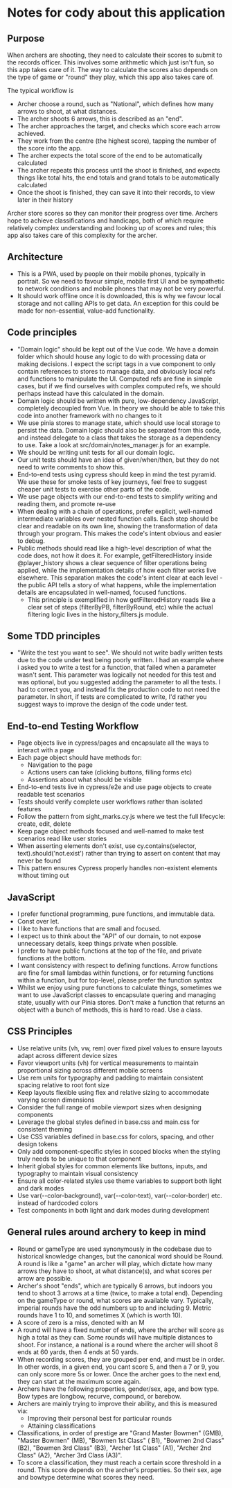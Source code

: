 # Notes for cody about this application

## Purpose

When archers are shooting, they need to calculate their scores to submit to the records officer. This involves some
arithmetic which just isn't fun, so this app takes care of it. The way to calculate the scores also depends on the type
of game or "round" they play, which this app also takes care of.

The typical workflow is
- Archer choose a round, such as "National", which defines how many arrows to shoot, at what distances.
- The archer shoots 6 arrows, this is described as an "end".
- The archer approaches the target, and checks which score each arrow achieved.
- They work from the centre (the highest score), tapping the number of the score into the app.
- The archer expects the total score of the end to be automatically calculated
- The archer repeats this process until the shoot is finished, and expects things like total hits, the end totals and grand totals to be automatically calculated
- Once the shoot is finished, they can save it into their records, to view later in their history

Archer store scores so they can monitor their progress over time. Archers hope to achieve
classifications and handicaps, both of which require relatively complex understanding and looking up of scores and
rules; this app also takes care of this complexity for the archer.

## Architecture

- This is a PWA, used by people on their mobile phones, typically in portrait. So we need to favour simple, mobile
  first UI and be sympathetic to network conditions and mobile phones that may not be very powerful.
- It should work offline once it is downloaded, this is why we favour local storage and not calling APIs to get data. An
  exception for this could be made for non-essential, value-add functionality.

## Code principles

- "Domain logic" should be kept out of the Vue code. We have a domain folder which should house any logic to do with
  processing data or making decisions. I expect the script tags in a vue component to only contain references to stores
  to manage data, and obviously local refs and functions to manipulate the UI. Computed refs are fine in simple cases,
  but if we find ourselves with complex computed refs, we should perhaps instead have this calculated in the domain.
- Domain logic should be written with pure, low-dependency JavaScript, completely decoupled from Vue. In theory we should be able to take this code into another framework with no changes to it
- We use pinia stores to manage state, which should use local storage to persist the data. Domain logic should also be
  separated from this code, and instead delegate to a class that takes the storage as a dependency to use. Take a look
  at src/domain/notes_manager.js for an example.
- We should be writing unit tests for all our domain logic.
- Our unit tests should have an idea of given/when/then, but they do not need to write comments to show this.
- End-to-end tests using cypress should keep in mind the test pyramid. We use these for smoke tests of key journeys,
  feel free to suggest cheaper unit tests to exercise other parts of the code.
- We use page objects with our end-to-end tests to simplify writing and reading them, and promote re-use
- When dealing with a chain of operations, prefer explicit, well-named intermediate variables over nested function
  calls. Each step should be clear and readable on its own line, showing the transformation of data through your
  program. This makes the code's intent obvious and easier to debug.
- Public methods should read like a high-level description of what the code does, not how it does it. For example,
  getFilteredHistory inside @player_history shows a clear sequence of filter operations being applied, while the
  implementation details of how each filter works live elsewhere. This separation makes the code's intent clear at each
  level - the public API tells a story of what happens, while the implementation details are encapsulated in well-named,
  focused functions.
  - This principle is exemplified in how getFilteredHistory reads like a clear set of steps (filterByPB, filterByRound,
    etc) while the actual filtering logic lives in the history_filters.js module.

## Some TDD principles

- "Write the test you want to see". We should not write badly written tests due to the code under test being poorly
  written. I had an example where i asked you to write a test for a function, that failed when a parameter wasn't sent.
  This parameter was logically not needed for this test and was optional, but you suggested adding the parameter to all
  the tests. I had to correct you, and instead fix the production code to not need the parameter. In short, if tests are
  complicated to write, I'd rather you suggest ways to improve the design of the code under test.

## End-to-end Testing Workflow

- Page objects live in cypress/pages and encapsulate all the ways to interact with a page
- Each page object should have methods for:
  - Navigation to the page
  - Actions users can take (clicking buttons, filling forms etc)
  - Assertions about what should be visible
- End-to-end tests live in cypress/e2e and use page objects to create readable test scenarios
- Tests should verify complete user workflows rather than isolated features
- Follow the pattern from sight_marks.cy.js where we test the full lifecycle: create, edit, delete
- Keep page object methods focused and well-named to make test scenarios read like user stories
- When asserting elements don't exist, use cy.contains(selector, text).should('not.exist') rather than trying to assert
  on content that may never be found
- This pattern ensures Cypress properly handles non-existent elements without timing out

## JavaScript

- I prefer functional programming, pure functions, and immutable data.
- Const over let.
- I like to have functions that are small and focused.
- I expect us to think about the "API" of our domain, to not expose unnecessary details, keep things private when
  possible.
- I prefer to have public functions at the top of the file, and private functions at the bottom.
- I want consistency with respect to defining functions. Arrow functions are fine for small lambdas within functions, or
  for returning functions within a function, but for top-level, please prefer the function syntax
- Whilst we enjoy using pure functions to calculate things, sometimes we want to use JavaScript classes to encapsulate
  quering and managing state, usually with our Pinia stores. Don't make a function that returns an object with a bunch
  of methods, this is hard to read. Use a class.

## CSS Principles

- Use relative units (vh, vw, rem) over fixed pixel values to ensure layouts adapt across different device sizes
- Favor viewport units (vh) for vertical measurements to maintain proportional sizing across different mobile screens
- Use rem units for typography and padding to maintain consistent spacing relative to root font size
- Keep layouts flexible using flex and relative sizing to accommodate varying screen dimensions
- Consider the full range of mobile viewport sizes when designing components
- Leverage the global styles defined in base.css and main.css for consistent theming
- Use CSS variables defined in base.css for colors, spacing, and other design tokens
- Only add component-specific styles in scoped blocks when the styling truly needs to be unique to that component
- Inherit global styles for common elements like buttons, inputs, and typography to maintain visual consistency
- Ensure all color-related styles use theme variables to support both light and dark modes
- Use var(--color-background), var(--color-text), var(--color-border) etc. instead of hardcoded colors
- Test components in both light and dark modes during development

## General rules around archery to keep in mind

- Round or gameType are used synonymously in the codebase due to historical knowledge changes, but the canonical word
  should be Round. A round is like a "game" an archer will play, which dictate how many arrows they have to shoot, at
  what distance(s), and what scores per arrow are possible.
- Archer's shoot "ends", which are typically 6 arrows, but indoors you tend to shoot 3 arrows at a time (twice, to make
  a total end). Depending on the gameType or round, what scores are available vary. Typically, imperial rounds have the
  odd numbers up to and including 9. Metric rounds have 1 to 10, and sometimes X (which is worth 10).
- A score of zero is a miss, denoted with an M
- A round will have a fixed number of ends, where the archer will score as high a total as they can. Some rounds will
  have multiple distances to shoot. For instance, a national is a round where the archer will shoot 8 ends at 60 yards,
  then 4 ends at 50 yards.
- When recording scores, they are grouped per end, and must be in order. In other words, in a given end, you cant score
  5, and then a 7 or 9, you can only score more 5s or lower. Once the archer goes to the next end, they can start at the
  maximum score again.
- Archers have the following properties, gender/sex, age, and bow type. Bow types are longbow, recurve, compound, or
  barebow.
- Archers are mainly trying to improve their ability, and this is measured via:
    - Improving their personal best for particular rounds
    - Attaining classifications
- Classifications, in order of prestige are "Grand Master Bowmen" (GMB), "Master Bowmen" (MB), "Bowmen 1st Class" (
  B1), "Bowmen 2nd Class" (B2), "Bowmen 3rd Class" (B3), "Archer 1st Class" (A1), "Archer 2nd Class" (A2), "Archer 3rd
  Class (A3)".
- To score a classification, they must reach a certain score threshold in a round. This score depends on the archer's
  properties. So their sex, age and bowtype determine what scores they need.
